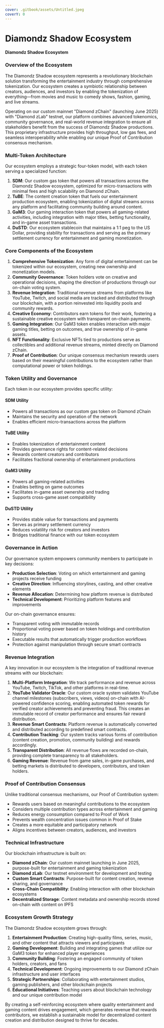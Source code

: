 ```yaml
---
cover: .gitbook/assets/Untitled.jpeg
coverY: 0
---
```


# Diamondz Shadow Ecosystem

#### Diamondz Shadow Ecosystem

### Overview of the Ecosystem

The Diamondz Shadow ecosystem represents a revolutionary blockchain solution transforming the entertainment industry through comprehensive tokenization. Our ecosystem creates a symbiotic relationship between creators, audiences, and investors by enabling the tokenization of everything—from movies and music to comedy shows, fashion, gaming, and live streams.

Operating on our custom mainnet "Diamond zChain" (launching June 2025) with "Diamond zLab" testnet, our platform combines advanced tokenomics, community governance, and real-world revenue integration to ensure all stakeholders benefit from the success of Diamondz Shadow productions. This proprietary infrastructure provides high throughput, low gas fees, and seamless interoperability while enabling our unique Proof of Contribution consensus mechanism.

### Multi-Token Architecture

Our ecosystem employs a strategic four-token model, with each token serving a specialized function:

1. **SDM**: Our custom gas token that powers all transactions across the Diamondz Shadow ecosystem, optimized for micro-transactions with minimal fees and high scalability on Diamond zChain.
2. **TuBE**: The content creation token that fuels our entertainment production ecosystem, enabling tokenization of digital streams across any platform and facilitating community building around content.
3. **GaM3**: Our gaming interaction token that powers all gaming-related activities, including integration with major titles, betting functionality, and in-game asset transactions.
4. **DuSTD**: Our ecosystem stablecoin that maintains a 1:1 peg to the US Dollar, providing stability for transactions and serving as the primary settlement currency for entertainment and gaming monetization.

### Core Components of the Ecosystem

1. **Comprehensive Tokenization**: Any form of digital entertainment can be tokenized within our ecosystem, creating new ownership and monetization models.
2. **Community Governance**: Token holders vote on creative and operational decisions, shaping the direction of productions through our on-chain voting system.
3. **Revenue Integration**: Traditional revenue streams from platforms like YouTube, Twitch, and social media are tracked and distributed through our blockchain, with a portion reinvested into liquidity pools and community rewards.
4. **Creative Economy**: Contributors earn tokens for their work, fostering a sustainable creative ecosystem with transparent on-chain payments.
5. **Gaming Integration**: Our GaM3 token enables interaction with major gaming titles, betting on outcomes, and true ownership of in-game assets.
6. **NFT Functionality**: Exclusive NFTs tied to productions serve as collectibles and additional revenue streams, minted directly on Diamond zChain.
7. **Proof of Contribution**: Our unique consensus mechanism rewards users based on their meaningful contributions to the ecosystem rather than computational power or token holdings.

### Token Utility and Governance

Each token in our ecosystem provides specific utility:

#### SDM Utility

* Powers all transactions as our custom gas token on Diamond zChain
* Maintains the security and operation of the network
* Enables efficient micro-transactions across the platform

#### TuBE Utility

* Enables tokenization of entertainment content
* Provides governance rights for content-related decisions
* Rewards content creators and contributors
* Facilitates fractional ownership of entertainment productions

#### GaM3 Utility

* Powers all gaming-related activities
* Enables betting on game outcomes
* Facilitates in-game asset ownership and trading
* Supports cross-game asset compatibility

#### DuSTD Utility

* Provides stable value for transactions and payments
* Serves as primary settlement currency
* Reduces volatility risk for creators and investors
* Bridges traditional finance with our token ecosystem

### Governance in Action

Our governance system empowers community members to participate in key decisions:

* **Production Selection**: Voting on which entertainment and gaming projects receive funding
* **Creative Direction**: Influencing storylines, casting, and other creative elements
* **Revenue Allocation**: Determining how platform revenue is distributed
* **Technical Development**: Prioritizing platform features and improvements

Our on-chain governance ensures:

* Transparent voting with immutable records
* Proportional voting power based on token holdings and contribution history
* Executable results that automatically trigger production workflows
* Protection against manipulation through secure smart contracts

### Revenue Integration

A key innovation in our ecosystem is the integration of traditional revenue streams with our blockchain:

1. **Multi-Platform Integration**: We track performance and revenue across YouTube, Twitch, TikTok, and other platforms in real-time.
2. **YouTube Validator Oracle**: Our custom oracle system validates YouTube channel milestones (subscribers, views, videos) on-chain with AI-powered confidence scoring, enabling automated token rewards for verified creator achievements and preventing fraud. This creates an immutable record of creator performance and ensures fair reward distribution.
3. **Revenue Smart Contracts**: Platform revenue is automatically converted and distributed according to predefined smart contracts.
4. **Contribution Tracking**: Our system tracks various forms of contribution (content creation, promotion, community building) and rewards accordingly.
5. **Transparent Distribution**: All revenue flows are recorded on-chain, providing complete transparency to all stakeholders.
6. **Gaming Revenue**: Revenue from game sales, in-game purchases, and betting markets is distributed to developers, contributors, and token holders.

### Proof of Contribution Consensus

Unlike traditional consensus mechanisms, our Proof of Contribution system:

* Rewards users based on meaningful contributions to the ecosystem
* Considers multiple contribution types across entertainment and gaming
* Reduces energy consumption compared to Proof of Work
* Prevents wealth concentration issues common in Proof of Stake
* Creates a more equitable and participatory network
* Aligns incentives between creators, audiences, and investors

### Technical Infrastructure

Our blockchain infrastructure is built on:

* **Diamond zChain**: Our custom mainnet launching in June 2025, purpose-built for entertainment and gaming tokenization
* **Diamond zLab**: Our testnet environment for development and testing
* **Custom Smart Contracts**: Purpose-built for content creation, revenue sharing, and governance
* **Cross-Chain Compatibility**: Enabling interaction with other blockchain ecosystems
* **Decentralized Storage**: Content metadata and ownership records stored on-chain with content on IPFS

### Ecosystem Growth Strategy

The Diamondz Shadow ecosystem grows through:

1. **Entertainment Production**: Creating high-quality films, series, music, and other content that attracts viewers and participants
2. **Gaming Development**: Building and integrating games that utilize our GaM3 token for enhanced player experiences
3. **Community Building**: Fostering an engaged community of token holders, creators, and fans
4. **Technical Development**: Ongoing improvements to our Diamond zChain infrastructure and user interfaces
5. **Strategic Partnerships**: Collaborating with entertainment studios, gaming publishers, and other blockchain projects
6. **Educational Initiatives**: Teaching users about blockchain technology and our unique contribution model

By creating a self-reinforcing ecosystem where quality entertainment and gaming content drives engagement, which generates revenue that rewards contributors, we establish a sustainable model for decentralized content creation and distribution designed to thrive for decades.
